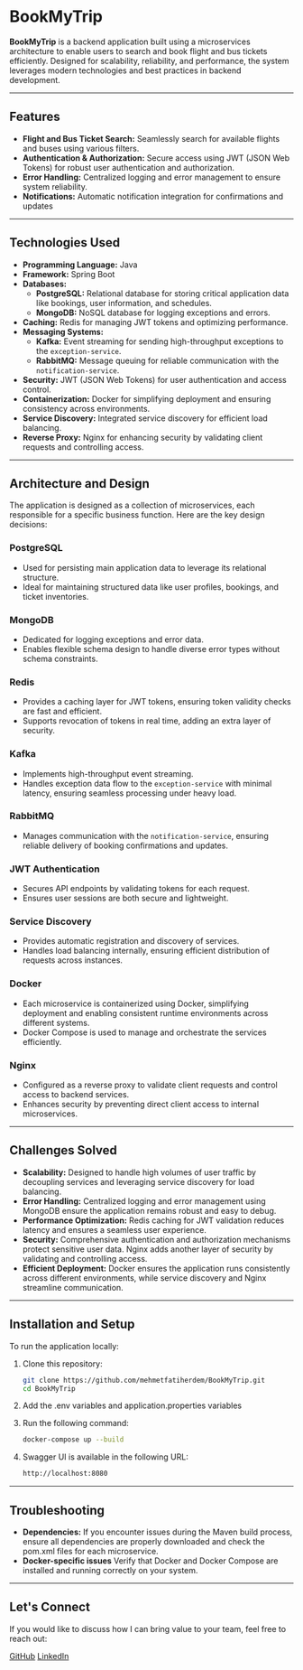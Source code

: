 # BookMyTrip

**BookMyTrip** is a backend application built using a microservices architecture to enable users to search and book flight and bus tickets efficiently. Designed for scalability, reliability, and performance, the system leverages modern technologies and best practices in backend development.

---

## Features

- **Flight and Bus Ticket Search:** Seamlessly search for available flights and buses using various filters.
- **Authentication & Authorization:** Secure access using JWT (JSON Web Tokens) for robust user authentication and authorization.
- **Error Handling:** Centralized logging and error management to ensure system reliability.
- **Notifications:** Automatic notification integration for confirmations and updates

---

## Technologies Used

- **Programming Language:** Java
- **Framework:** Spring Boot
- **Databases:**
    - **PostgreSQL:** Relational database for storing critical application data like bookings, user information, and schedules.
    - **MongoDB:** NoSQL database for logging exceptions and errors.
- **Caching:** Redis for managing JWT tokens and optimizing performance.
- **Messaging Systems:**
    - **Kafka:** Event streaming for sending high-throughput exceptions to the `exception-service`.
    - **RabbitMQ:** Message queuing for reliable communication with the `notification-service`.
- **Security:** JWT (JSON Web Tokens) for user authentication and access control.
- **Containerization:** Docker for simplifying deployment and ensuring consistency across environments.
- **Service Discovery:** Integrated service discovery for efficient load balancing.
- **Reverse Proxy:** Nginx for enhancing security by validating client requests and controlling access.

---

## Architecture and Design

The application is designed as a collection of microservices, each responsible for a specific business function. Here are the key design decisions:

### PostgreSQL
- Used for persisting main application data to leverage its relational structure.
- Ideal for maintaining structured data like user profiles, bookings, and ticket inventories.

### MongoDB
- Dedicated for logging exceptions and error data.
- Enables flexible schema design to handle diverse error types without schema constraints.

### Redis
- Provides a caching layer for JWT tokens, ensuring token validity checks are fast and efficient.
- Supports revocation of tokens in real time, adding an extra layer of security.

### Kafka
- Implements high-throughput event streaming.
- Handles exception data flow to the `exception-service` with minimal latency, ensuring seamless processing under heavy load.

### RabbitMQ
- Manages communication with the `notification-service`, ensuring reliable delivery of booking confirmations and updates.

### JWT Authentication
- Secures API endpoints by validating tokens for each request.
- Ensures user sessions are both secure and lightweight.

### Service Discovery
- Provides automatic registration and discovery of services.
- Handles load balancing internally, ensuring efficient distribution of requests across instances.

### Docker
- Each microservice is containerized using Docker, simplifying deployment and enabling consistent runtime environments across different systems.
- Docker Compose is used to manage and orchestrate the services efficiently.

### Nginx
- Configured as a reverse proxy to validate client requests and control access to backend services.
- Enhances security by preventing direct client access to internal microservices.
---

## Challenges Solved

- **Scalability:** Designed to handle high volumes of user traffic by decoupling services and leveraging service discovery for load balancing.
- **Error Handling:** Centralized logging and error management using MongoDB ensure the application remains robust and easy to debug.
- **Performance Optimization:** Redis caching for JWT validation reduces latency and ensures a seamless user experience.
- **Security:** Comprehensive authentication and authorization mechanisms protect sensitive user data. Nginx adds another layer of security by validating and controlling access.
- **Efficient Deployment:** Docker ensures the application runs consistently across different environments, while service discovery and Nginx streamline communication.
---

## Installation and Setup

To run the application locally:

1. Clone this repository:
   ```bash
   git clone https://github.com/mehmetfatiherdem/BookMyTrip.git
   cd BookMyTrip

2. Add the .env variables and application.properties variables

3. Run the following command:
   
   ```bash
   docker-compose up --build

4. Swagger UI is available in the following URL:

   ```bash
   http://localhost:8080
---

## Troubleshooting
- **Dependencies:** If you encounter issues during the Maven build process, ensure all dependencies are properly downloaded and check the pom.xml files for each microservice.
- **Docker-specific issues** Verify that Docker and Docker Compose are installed and running correctly on your system.
---

## Let's Connect
If you would like to discuss how I can bring value to your team, feel free to reach out:

[GitHub](https://github.com/mehmetfatiherdem)
[LinkedIn](https://linkedin.com/in/matterdem)